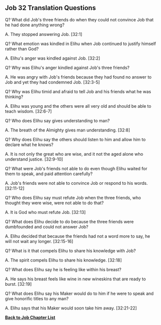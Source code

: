 ## Job 32 Translation Questions ##

Q? What did Job's three friends do when they could not convince Job that he had done anything wrong?

A. They stopped answering Job. [32:1]

Q? What emotion was kindled in Elihu when Job continued to justify himself rather than God?

A. Elihu's anger was kindled against Job. [32:2]

Q? Why was Elihu's anger kindled against Job's three friends?

A. He was angry with Job's friends because they had found no answer to Job and yet they had condemned Job. [32:3-5]

Q? Why was Elihu timid and afraid to tell Job and his friends what he was thinking?

A. Elihu was young and the others were all very old and should be able to teach wisdom. [32:6-7]

Q? Who does Elihu say gives understanding to man?

A. The breath of the Almighty gives man understanding. [32:8]

Q? Why does Elihu say the others should listen to him and allow him to declare what he knows?

A. It is not only the great who are wise, and it not the aged alone who understand justice. [32:9-10]

Q? What were Job's friends not able to do even though Elihu waited for them to speak, and paid attention carefully?

A. Job's friends were not able to convince Job or respond to his words. [32:11-12]

Q? Who does Elihu say must refute Job when the three friends, who thought they were wise, were not able to do that?

A. It is God who must refute Job. [32:13]

Q? What does Elihu decide to do because the three friends were dumbfounded and could not answer Job?

A. Elihu decided that because the friends had not a word more to say, he will not wait any longer. [32:15-16]

Q? What is it that compels Elihu to share his knowledge with Job?

A. The spirit compels Elihu to share his knowledge. [32:18]

Q? What does Elihu say he is feeling like within his breast?

A. He says his breast feels like wine in new wineskins that are ready to burst. [32:19]

Q? What does Elihu say his Maker would do to him if he were to speak and give honorific titles to any man?

A. Elihu says that his Maker would soon take him away. [32:21-22]

__[Back to Job Chapter List](./)__

